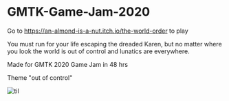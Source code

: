 # GMTK-Game-Jam-2020
Go to https://an-almond-is-a-nut.itch.io/the-world-order to play

You must run for your life escaping the dreaded Karen, but no matter where you look the world is out of control and lunatics are everywhere.

Made for GMTK 2020 Game Jam in 48 hrs

Theme "out of control" 

![til](https://media.giphy.com/media/rdNfZkIbvi50cgXqTk/giphy.gif)
